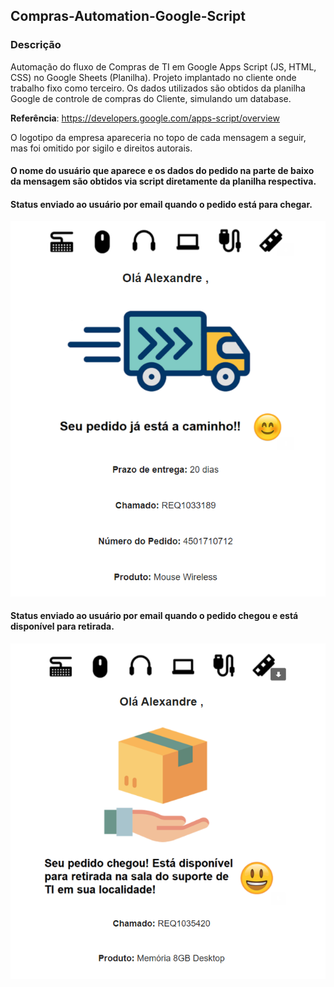 ## Compras-Automation-Google-Script

### Descrição
Automação do fluxo de Compras de TI em Google Apps Script (JS, HTML, CSS) no Google Sheets (Planilha). Projeto implantado no cliente onde trabalho fixo como terceiro. Os dados utilizados são obtidos da planilha Google de controle de compras do Cliente, simulando um database.

**Referência**: https://developers.google.com/apps-script/overview

O logotipo da empresa apareceria no topo de cada mensagem a seguir, mas foi omitido por sigilo e direitos autorais.

#### O nome do usuário que aparece e os dados do pedido na parte de baixo da mensagem são obtidos via script diretamente da planilha respectiva.

#### Status enviado ao usuário por email quando o pedido está para chegar. 

![alt text](https://github.com/rensilver/image-repo-github/blob/main/pedidochegando-pjt-adm-compras.PNG)

#### Status enviado ao usuário por email quando o pedido chegou e está disponível para retirada.

![alt text](https://github.com/rensilver/image-repo-github/blob/main/pedidochegou-pjt-adm-compras.PNG)
